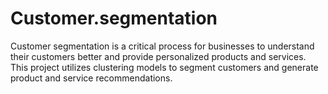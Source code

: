 # Customer.segmentation
Customer segmentation is a critical process for businesses to understand their customers better and provide personalized products and services. This project utilizes clustering models to segment customers and generate product and service recommendations.
